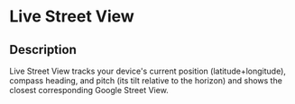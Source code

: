 # Live Street View
## Description
Live Street View tracks your device's current position (latitude+longitude), compass heading, and pitch (its tilt relative to the horizon) and shows the closest corresponding Google Street View.
